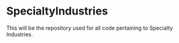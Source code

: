 # SpecialtyIndustries
This will be the repository used for all code pertaining to Specialty Industries.  
